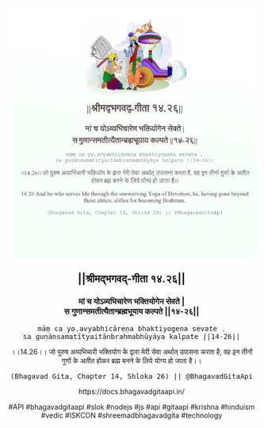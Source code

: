 <img src="../../asset/BG_14_26.png"/>
<center><h2>||श्रीमद्‍भगवद्‍-गीता १४.२६||</h2>
<h3>मां च योऽव्यभिचारेण भक्तियोगेन सेवते |<br/>स गुणान्समतीत्यैतान्ब्रह्मभूयाय कल्पते ||१४-२६||</h3>
<pre>māṃ ca yo.avyabhicāreṇa bhaktiyogena sevate .<br/>sa guṇānsamatītyaitānbrahmabhūyāya kalpate ||14-26||</pre>
<p>।।14.26।। जो पुरुष अव्यभिचारी भक्तियोग के द्वारा मेरी सेवा अर्थात् उपासना करता है, वह इन तीनों गुणों के अतीत होकर ब्रह्म बनने के लिये योग्य हो जाता है।।</p>
<pre>(Bhagavad Gita, Chapter 14, Shloka 26) || @BhagavadGitaApi</pre><p>https://docs.bhagavadgitaapi.in/</p><p>#API #bhagavadgitaapi #slok #nodejs #js #api #gitaapi #krishna #hinduism #vedic #ISKCON #shreemadbhagavadgita #technology</p></center>